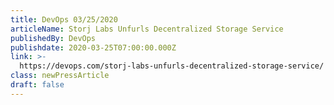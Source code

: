 ```yaml
---
title: DevOps 03/25/2020
articleName: Storj Labs Unfurls Decentralized Storage Service
publishedBy: DevOps
publishdate: 2020-03-25T07:00:00.000Z
link: >-
  https://devops.com/storj-labs-unfurls-decentralized-storage-service/
class: newPressArticle
draft: false
---
```

